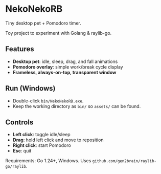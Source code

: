 # NekoNekoRB

Tiny desktop pet + Pomodoro timer.

Toy project to experiment with Golang & raylib-go.

## Features
- **Desktop pet**: idle, sleep, drag, and fall animations
- **Pomodoro overlay**: simple work/break cycle display
- **Frameless, always-on-top, transparent window**

## Run (Windows)
- Double-click `bin/NekoNekoRB.exe`.
- Keep the working directory as `bin/` so `assets/` can be found.

## Controls
- **Left click**: toggle idle/sleep
- **Drag**: hold left click and move to reposition
- **Right click**: start Pomodoro
- **Esc**: quit


Requirements: Go 1.24+, Windows.
Uses `github.com/gen2brain/raylib-go/raylib`.